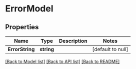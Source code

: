 # ErrorModel

## Properties
Name | Type | Description | Notes
------------ | ------------- | ------------- | -------------
**ErrorString** | **string** |  | [default to null]

[[Back to Model list]](../README.md#documentation-for-models) [[Back to API list]](../README.md#documentation-for-api-endpoints) [[Back to README]](../README.md)


